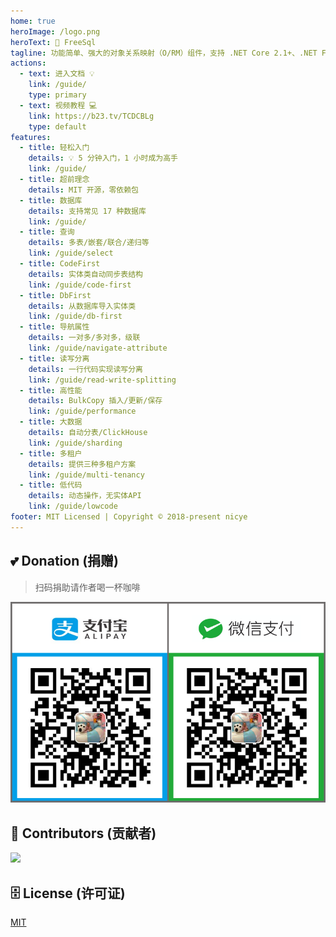 ```yaml
---
home: true
heroImage: /logo.png
heroText: 🦄 FreeSql
tagline: 功能简单、强大的对象关系映射（O/RM）组件，支持 .NET Core 2.1+、.NET Framework 4.0+、Xamarin，国产首个支持 AOT 发布的 ORM✨
actions:
  - text: 进入文档 💡
    link: /guide/
    type: primary
  - text: 视频教程 💻
    link: https://b23.tv/TCDCBLg
    type: default
features:
  - title: 轻松入门
    details: 💡 5 分钟入门，1 小时成为高手
    link: /guide/
  - title: 超前理念
    details: MIT 开源，零依赖包
  - title: 数据库
    details: 支持常见 17 种数据库
    link: /guide/
  - title: 查询
    details: 多表/嵌套/联合/递归等
    link: /guide/select
  - title: CodeFirst
    details: 实体类自动同步表结构
    link: /guide/code-first
  - title: DbFirst
    details: 从数据库导入实体类
    link: /guide/db-first
  - title: 导航属性
    details: 一对多/多对多，级联
    link: /guide/navigate-attribute
  - title: 读写分离
    details: 一行代码实现读写分离
    link: /guide/read-write-splitting
  - title: 高性能
    details: BulkCopy 插入/更新/保存
    link: /guide/performance
  - title: 大数据
    details: 自动分表/ClickHouse
    link: /guide/sharding
  - title: 多租户
    details: 提供三种多租户方案
    link: /guide/multi-tenancy
  - title: 低代码
    details: 动态操作，无实体API
    link: /guide/lowcode
footer: MIT Licensed | Copyright © 2018-present nicye
---
```


## 💕 Donation (捐赠)

> 扫码捐助请作者喝一杯咖啡

![](/barcode_x2.png)

## 👯 Contributors (贡献者)

<a href="https://contributors-img.web.app/image?repo=dotnetcore/FreeSql">
  <img src="https://contributors-img.web.app/image?repo=dotnetcore/FreeSql" />
</a>


## 🗄 License (许可证)

[MIT](https://github.com/dotnetcore/FreeSql/blob/master/LICENSE)

<ins class="adsbygoogle"
     style="display:block"
     data-ad-client="ca-pub-7223766210897652"
     data-ad-slot="3532742594"
     data-ad-format="auto"
     data-full-width-responsive="true"></ins>
